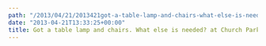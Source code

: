 ```yaml
---
path: "/2013/04/21/2013421got-a-table-lamp-and-chairs-what-else-is-needed-at-church-park-view-on-path/" 
date: "2013-04-21T13:33:25+00:00" 
title: Got a table lamp and chairs. What else is needed? at Church Park – View on Path.
---
```

<img src="https://i1.wp.com/technovangelist.envl.pe/wp-content/uploads/sites/3/2013/04/img.jpg?w=1080" alt="" data-recalc-dims="1" />